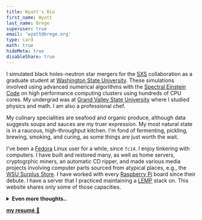 ```yaml
---
title: Wyatt's Bio
first_name: Wyatt
last_name: Brege
superuser: true
email: 'wyatt@brege.org'
type: card
math: true
hideMeta: true
disableShare: true
---
```


I simulated black holes-neutron star mergers for the [SXS](https://black-holes.org) collaboration as a graduate student at [Washington State University](https://physics.wsu.edu).  These simulations involved using advanced numerical algorithms with the [Spectral Einstein Code](https://www.black-holes.org/code/SpEC.html) on high performance computing clusters using hundreds of CPU cores.
My undergrad was at [Grand Valley State University](https://gvsu.edu) where I studied physics and math.
I am also a professional chef. 

My culinary specialities are seafood and organic produce, although data suggests soups and sauces are my truer expression.
My most natural state is in a raucous, high-throughput kitchen. 
I'm fond of fermenting, pickling, brewing, smoking, and curing, as some things are just worth the wait.

I've been a [Fedora](https://getfedora.org) Linux user for a while, since `fc14`.
I enjoy tinkering with computers.
I have built and restored many, as well as home servers, cryptogrphic miners, an automatic CD ripper, and made various media projects involving computer parts sourced from atypical places, e.g., the [WSU Surplus Store](https://surplus.wsu.edu/). 
I have worked with every [Raspberry Pi](https://www.raspberrypi.com/) board since their debute. 
I have a server that I practiced maintaining a [LEMP](https://lemp.io/) stack on.
This website shares only some of those capacities.

<details> <summary> <b> Even more thoughts.. </b> </summary>

As I closed out my academic life at the end of 2017, I found a different path, yet still evermore envious of all of the incredibly mindful people I got to know along the way.
I am forever grateful to call David Austin, Milun Rakovic and Matthew Duez advisors.
I enjoy teaching, working through the hardest problems, complex puzzles, reading, basically all of the things an academic does, but when I measured myself--my work ethic, imagination, drive--I never truly felt I had their same *gift*--I was a CPU living in a GPU world.
(It's worth noting that *gift* is not synonomous with 'less effort': archetypes in any discipline do not acheive without trying--you can't.  There are no *Will Hunting's* in this world.)
It's this nascent difference between life on easy mode and the ability to work with ease. 
The Italian word for this factor I admired in others academically, I've learned, is [sprezzatura](https://en.wikipedia.org/wiki/Sprezzatura).  

>The only medium I've ever found myself to have experienced this nature, deep within, was with food, and maybe most of my accomplishments there don't exactly squeal *'gifted'*, but the way the processes clicks inside my brain is certainly *my* gift.

And so, with a fresher spirit, I began cooking in Northern California making delicious food with some incredibly amazing people.
I've been the **Executive Chef** of [*Dawson's Bar & Grill*](https://dixondawsons.com/) in Dixon, CA and [*Slanted Tree Kitchen & Taproom*](https://www.slantedtree.net/) in Fairfield, CA where I've served a variety of cuisines, delicious beer and wine pairings, and authentic farm-to-fork meals every night, both at the restaurant and at [Eatwell Farm](https://eatwell.com).

I recognize that there is a forever difficult access problem shared between STEM and culinary.  Cooking, coding, and calculating is all French to people, requiring a lot of will and patience, and a lot of suck.
This comes back to my marriage of food and computers: recipes, like code, as well as the creative process, must be as open source and open access as possible.
It continues to bother me that recipe histories, sourcing and revisioning have no navigable public ledger.

Part of this is emblematic of the food and beverage world itself, while also challenging is an oversaturation of information (in everything) to critical fatigue these days.
While we can follow recipes as well as journals, what we lack is structural tooling with respect to 

>
>$$food \in\\{ \textrm{culture}\\}$$
>

Something akin to sheet music, grammar structure, i.e., systems which let us experience flavor abstractly the way a musician hears melody, notes, through page, or how a writer masterfully articulates internal dialogue within her prose.

Useful for design, pictures and numbers alone fall short in the dynamic creative processes of all three cultural chambers.
What's unfair with food is the lack of an ability to construct our ideas visually in the *absence* of sensation.
Yet, it is enough for me to remain hopeful, that these modes of culinary structures can be discovered and made intelligable. 

<br/> </details>

[ **my resumé** :paperclip:  ](/brege-cv.pdf)


